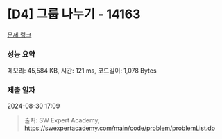 # [D4] 그룹 나누기 - 14163 

[문제 링크](https://swexpertacademy.com/main/code/problem/problemDetail.do?contestProbId=AX--pdmaF9YDFARi) 

### 성능 요약

메모리: 45,584 KB, 시간: 121 ms, 코드길이: 1,078 Bytes

### 제출 일자

2024-08-30 17:09



> 출처: SW Expert Academy, https://swexpertacademy.com/main/code/problem/problemList.do